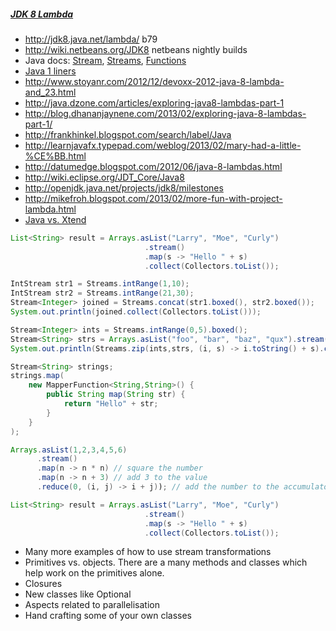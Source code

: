 ##### [JDK 8 Lambda](http://docs.oracle.com/javase/tutorial/java/javaOO/lambdaexpressions.html)

* http://jdk8.java.net/lambda/ b79
* http://wiki.netbeans.org/JDK8 netbeans nightly builds
* Java docs: 
  [Stream](http://lambdadoc.net/api/java/util/stream/Stream.html), 
  [Streams](http://lambdadoc.net/api/java/util/stream/Streams.html),
  [Functions](http://lambdadoc.net/api/java/util/function/Functions.html)
* [Java 1 liners](https://github.com/aruld/java-oneliners/wiki)
* http://www.stoyanr.com/2012/12/devoxx-2012-java-8-lambda-and_23.html
* http://java.dzone.com/articles/exploring-java8-lambdas-part-1
* http://blog.dhananjaynene.com/2013/02/exploring-java-8-lambdas-part-1/
* http://frankhinkel.blogspot.com/search/label/Java
* http://learnjavafx.typepad.com/weblog/2013/02/mary-had-a-little-%CE%BB.html
* http://datumedge.blogspot.com/2012/06/java-8-lambdas.html
* http://wiki.eclipse.org/JDT_Core/Java8
* http://openjdk.java.net/projects/jdk8/milestones
* http://mikefroh.blogspot.com/2013/02/more-fun-with-project-lambda.html
* [Java vs. Xtend](http://blog.efftinge.de/2012/12/java-8-vs-xtend.html)

```java
List<String> result = Arrays.asList("Larry", "Moe", "Curly")
                              .stream()
                              .map(s -> "Hello " + s)
                              .collect(Collectors.toList());
```

```java
IntStream str1 = Streams.intRange(1,10);
IntStream str2 = Streams.intRange(21,30);
Stream<Integer> joined = Streams.concat(str1.boxed(), str2.boxed());
System.out.println(joined.collect(Collectors.toList()));
```

```java
Stream<Integer> ints = Streams.intRange(0,5).boxed();
Stream<String> strs = Arrays.asList("foo", "bar", "baz", "qux").stream();
System.out.println(Streams.zip(ints,strs, (i, s) -> i.toString() + s).collect(Collectors.toList()));
```

```java
Stream<String> strings;
strings.map(
    new MapperFunction<String,String>() {
        public String map(String str) {
            return "Hello" + str;
        }
    }
);
```

```java
Arrays.asList(1,2,3,4,5,6)
      .stream()
      .map(n -> n * n) // square the number
      .map(n -> n + 3) // add 3 to the value
      .reduce(0, (i, j) -> i + j)); // add the number to the accumulator
```

```java
List<String> result = Arrays.asList("Larry", "Moe", "Curly")
                              .stream()
                              .map(s -> "Hello " + s)
                              .collect(Collectors.toList());
```

* Many more examples of how to use stream transformations
* Primitives vs. objects. There are a many methods and classes which help work on the primitives alone.
* Closures
* New classes like Optional
* Aspects related to parallelisation
* Hand crafting some of your own classes
